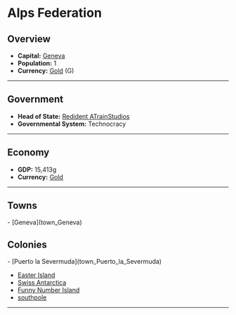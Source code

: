 # <!--NAME-->Alps Federation<!--NAME-->

## Overview

- **Capital:** <!--CAPITAL_LINK-->[Geneva](town_Geneva)<!--CAPITAL_LINK-->
- **Population:** <!--POPULATION-->1<!--POPULATION-->
- **Currency:** <!--CURRENCY_LINK-->[Gold](currency_Gold)<!--CURRENCY_LINK--> (<!--CURRENCY_ABV-->G<!--CURRENCY_ABV-->)

---

## Government

- **Head of State:** <!--LEADER_TITLE_LINK-->[Redident ATrainStudios](user_ATrainStudios)<!--LEADER_TITLE_LINK-->
- **Governmental System:** <!--GOVERNMENT-->Technocracy<!--GOVERNMENT-->

---

## Economy

- **GDP:** <!--GDP-->15,413g<!--GDP-->
- **Currency:** <!--CURRENCY_LINK-->[Gold](currency_Gold)<!--CURRENCY_LINK-->

---

## Towns

<!--TOWNS-->- [Geneva](town_Geneva)<!--TOWNS-->

## Colonies

<!--COLONIES-->- [Puerto la Severmuda](town_Puerto_la_Severmuda)
- [Easter Island](town_Easter_Island)
- [Swiss Antarctica](town_Swiss_Antarctica)
- [Funny Number Island](town_Funny_Number_Island)
- [southpole](town_southpole)<!--COLONIES-->

---